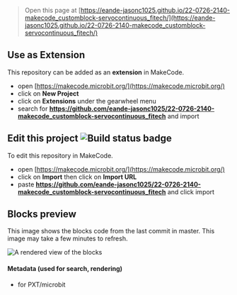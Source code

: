 
> Open this page at [https://eande-jasonc1025.github.io/22-0726-2140-makecode_customblock-servocontinuous_fitech/](https://eande-jasonc1025.github.io/22-0726-2140-makecode_customblock-servocontinuous_fitech/)

## Use as Extension

This repository can be added as an **extension** in MakeCode.

* open [https://makecode.microbit.org/](https://makecode.microbit.org/)
* click on **New Project**
* click on **Extensions** under the gearwheel menu
* search for **https://github.com/eande-jasonc1025/22-0726-2140-makecode_customblock-servocontinuous_fitech** and import

## Edit this project ![Build status badge](https://github.com/eande-jasonc1025/22-0726-2140-makecode_customblock-servocontinuous_fitech/workflows/MakeCode/badge.svg)

To edit this repository in MakeCode.

* open [https://makecode.microbit.org/](https://makecode.microbit.org/)
* click on **Import** then click on **Import URL**
* paste **https://github.com/eande-jasonc1025/22-0726-2140-makecode_customblock-servocontinuous_fitech** and click import

## Blocks preview

This image shows the blocks code from the last commit in master.
This image may take a few minutes to refresh.

![A rendered view of the blocks](https://github.com/eande-jasonc1025/22-0726-2140-makecode_customblock-servocontinuous_fitech/raw/master/.github/makecode/blocks.png)

#### Metadata (used for search, rendering)

* for PXT/microbit
<script src="https://makecode.com/gh-pages-embed.js"></script><script>makeCodeRender("{{ site.makecode.home_url }}", "{{ site.github.owner_name }}/{{ site.github.repository_name }}");</script>
